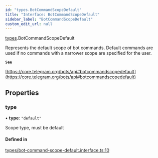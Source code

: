 ```yaml
---
id: "types.BotCommandScopeDefault"
title: "Interface: BotCommandScopeDefault"
sidebar_label: "BotCommandScopeDefault"
custom_edit_url: null
---
```


[types](../modules/types.md).BotCommandScopeDefault

Represents the default scope of bot commands. Default commands are used if no
commands with a narrower scope are specified for the user.

**`See`**

[https://core.telegram.org/bots/api#botcommandscopedefault](https://core.telegram.org/bots/api#botcommandscopedefault)

## Properties

### type

• **type**: ``"default"``

Scope type, must be default

#### Defined in

[types/bot-command-scope-default.interface.ts:10](https://github.com/DeityLamb/telegramjs/blob/32b4cca/packages/common/lib/interfaces/types/bot-command-scope-default.interface.ts#L10)
